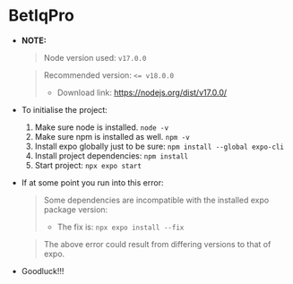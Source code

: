 # BetIqPro

* **NOTE:**
    > Node version used: `v17.0.0`
    
    > Recommended version: `<= v18.0.0`
    > * Download link: <https://nodejs.org/dist/v17.0.0/>

* To initialise the project:
    1. Make sure node is installed. `node -v`
    2. Make sure npm is installed as well. `npm -v`
    3. Install expo globally just to be sure: `npm install --global expo-cli`
    4. Install project dependencies: `npm install`
    5. Start project: `npx expo start`

* If at some point you run into this error:
    > Some dependencies are incompatible with the installed expo package version:
    > * The fix is: `npx expo install --fix`
  
    > The above error could result from differing versions to that of expo.

* Goodluck!!!

